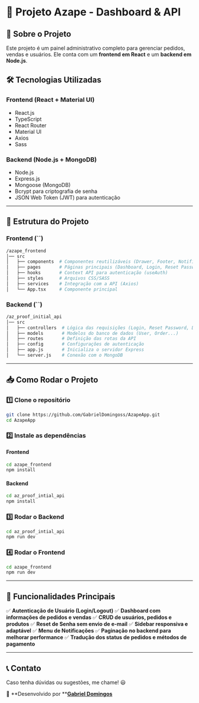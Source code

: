 # 🚀 Projeto Azape - Dashboard & API

## 📌 Sobre o Projeto

Este projeto é um painel administrativo completo para gerenciar pedidos, vendas e usuários. Ele conta com um **frontend em React** e um **backend em Node.js**.

## 🛠 Tecnologias Utilizadas

### **Frontend** (React + Material UI)

- React.js
- TypeScript
- React Router
- Material UI
- Axios
- Sass

### **Backend** (Node.js + MongoDB)

- Node.js
- Express.js
- Mongoose (MongoDB)
- Bcrypt para criptografia de senha
- JSON Web Token (JWT) para autenticação

---

## 📂 Estrutura do Projeto

### **Frontend (**``**)**

```bash
/azape_frontend
│── src
│   ├── components  # Componentes reutilizáveis (Drawer, Footer, NotificationMenu...)
│   ├── pages       # Páginas principais (Dashboard, Login, Reset Password...)
│   ├── hooks       # Context API para autenticação (useAuth)
│   ├── styles      # Arquivos CSS/SASS
│   ├── services    # Integração com a API (Axios)
│   └── App.tsx     # Componente principal
```

### **Backend (**``**)**

```bash
/az_proof_initial_api
│── src
│   ├── controllers  # Lógica das requisições (Login, Reset Password, Dashboard...)
│   ├── models       # Modelos do banco de dados (User, Order...)
│   ├── routes       # Definição das rotas da API
│   ├── config       # Configurações de autenticação
│   ├── app.js       # Inicializa o servidor Express
│   └── server.js    # Conexão com o MongoDB
```

---

## 📥 Como Rodar o Projeto

### **1️⃣ Clone o repositório**

```bash
git clone https://github.com/GabrielDomingoss/AzapeApp.git
cd AzapeApp
```

### **2️⃣ Instale as dependências**

#### **Frontend**

```bash
cd azape_frontend
npm install
```

#### **Backend**

```bash
cd az_proof_intial_api
npm install
```

### **3️⃣ Rodar o Backend**

```bash
cd az_proof_intial_api
npm run dev
```

### **4️⃣ Rodar o Frontend**

```bash
cd azape_frontend
npm run dev
```

---

## 📌 Funcionalidades Principais

✅ **Autenticação de Usuário (Login/Logout)** ✅ **Dashboard com informações de pedidos e vendas** ✅ **CRUD de usuários, pedidos e produtos** ✅ **Reset de Senha sem envio de e-mail** ✅ **Sidebar responsiva e adaptável** ✅ **Menu de Notificações** ✅ **Paginação no backend para melhorar performance** ✅ **Tradução dos status de pedidos e métodos de pagamento**

---

## 📞 Contato

Caso tenha dúvidas ou sugestões, me chame! 😃

🚀 **Desenvolvido por **[**Gabriel Domingos**](https://github.com/GabrielDomingoss)

